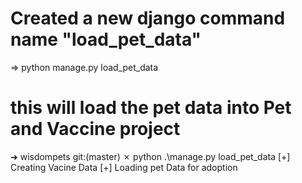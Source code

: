 # Created a new django command name "load_pet_data"

=> python manage.py load_pet_data

# this will load the pet data into Pet and Vaccine project

➜  wisdompets git:(master) ✗ python .\manage.py load_pet_data
[+] Creating Vacine Data
[+] Loading pet Data for adoption